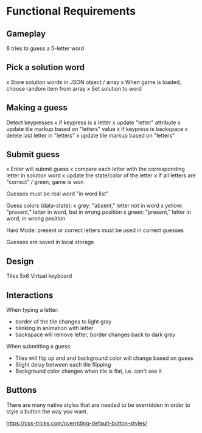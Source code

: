 # Functional Requirements

## Gameplay

6 tries to guess a 5-letter word

## Pick a solution word

x Store solution words in JSON object / array
x When game is loaded, choose random item from array
x Set solution to word

## Making a guess

Detect keypresses
x if keypress is a letter
    x update "letter" attribute
        x update tile markup based on "letters" value
x if keypress is backspace
    x delete last letter in "letters"
        x update tile markup based on "letters"

## Submit guess
x Enter will submit guess
x compare each letter with the corresponding letter in solution word
x update the state/color of the letter
x If all letters are "correct" / green,  game is won

Guesses must be real word "in word list"

Guess colors (data-state):
x grey: "absent," letter not in word
x yellow: "present," letter in word, but in wrong position
x green: "present," letter in word, in wrong position

Hard Mode: present or correct letters must be used in correct guesses

Guesses are saved in local storage

## Design

Tiles 5x6
Virtual keyboard

## Interactions

When typing a letter:
- border of the tile changes to light gray
- blinking in animation with letter
- backspace will remove letter, border changes back to dark grey

When submitting a guess:
- Tiles will flip up and and background color will change based on guess
- Slight delay between each tile flipping
- Background color changes when tile is flat, i.e. can't see it

## Buttons

There are many native styles that are needed to be overridden in order to style a button the way you want.

https://css-tricks.com/overriding-default-button-styles/

